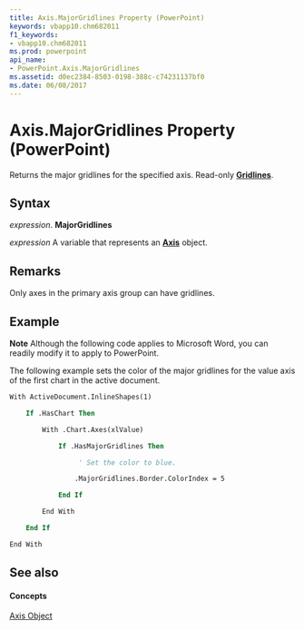 ```yaml
---
title: Axis.MajorGridlines Property (PowerPoint)
keywords: vbapp10.chm682011
f1_keywords:
- vbapp10.chm682011
ms.prod: powerpoint
api_name:
- PowerPoint.Axis.MajorGridlines
ms.assetid: d0ec2384-8503-0198-388c-c74231137bf0
ms.date: 06/08/2017
---
```



# Axis.MajorGridlines Property (PowerPoint)

Returns the major gridlines for the specified axis. Read-only  **[Gridlines](PowerPoint.GridLines.md)**.


## Syntax

 _expression_. **MajorGridlines**

 _expression_ A variable that represents an **[Axis](PowerPoint.Axis.md)** object.


## Remarks

Only axes in the primary axis group can have gridlines.


## Example




 **Note**  Although the following code applies to Microsoft Word, you can readily modify it to apply to PowerPoint.

The following example sets the color of the major gridlines for the value axis of the first chart in the active document.




```vb
With ActiveDocument.InlineShapes(1)

    If .HasChart Then

        With .Chart.Axes(xlValue)

            If .HasMajorGridlines Then

                 ' Set the color to blue.

                .MajorGridlines.Border.ColorIndex = 5 

            End If

        End With

    End If

End With


```


## See also


#### Concepts


[Axis Object](PowerPoint.Axis.md)

